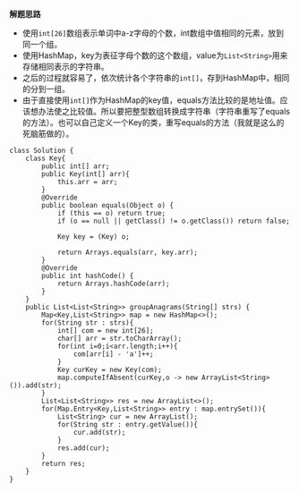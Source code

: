 **解题思路**
* 使用`int[26]`数组表示单词中a-z字母的个数，int数组中值相同的元素，放到同一个组。
* 使用HashMap，key为表征字母个数的这个数组，value为`List<String>`用来存储相同表示的字符串。
* 之后的过程就容易了，依次统计各个字符串的`int[]`，存到HashMap中，相同的分到一组。
* 由于直接使用`int[]`作为HashMap的key值，equals方法比较的是地址值。应该想办法使之比较值。所以要把整型数组转换成字符串（字符串重写了equals的方法）。也可以自己定义一个Key的类，重写equals的方法（我就是这么的死脑筋做的）。

```
class Solution {
    class Key{
        public int[] arr;
        public Key(int[] arr){
            this.arr = arr;
        }
        @Override
        public boolean equals(Object o) {
            if (this == o) return true;
            if (o == null || getClass() != o.getClass()) return false;

            Key key = (Key) o;

            return Arrays.equals(arr, key.arr);
        }
        @Override
        public int hashCode() {
            return Arrays.hashCode(arr);
        }
    }
    public List<List<String>> groupAnagrams(String[] strs) {
        Map<Key,List<String>> map = new HashMap<>();
        for(String str : strs){
            int[] com = new int[26];
            char[] arr = str.toCharArray();
            for(int i=0;i<arr.length;i++){
                com[arr[i] - 'a']++;
            }
            Key curKey = new Key(com);
            map.computeIfAbsent(curKey,o -> new ArrayList<String>()).add(str);
        }
        List<List<String>> res = new ArrayList<>();
        for(Map.Entry<Key,List<String>> entry : map.entrySet()){
            List<String> cur = new ArrayList();
            for(String str : entry.getValue()){
                cur.add(str);
            }
            res.add(cur);
        }
        return res;
    }
}
```